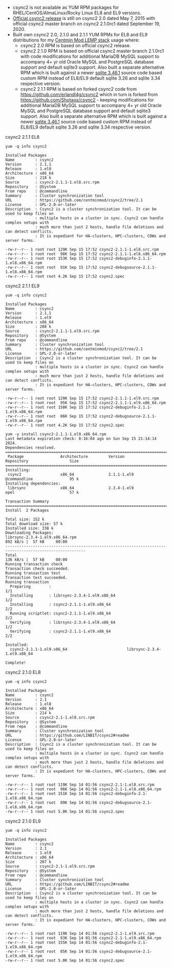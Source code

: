 * csync2 is not available as YUM RPM packages for RHEL/CentOS/AlmaLinux/Rocky Linux EL8 and EL9 versions.
* [Official csync2 release](https://github.com/LINBIT/csync2) is still on csync2 2.0 dated May 7, 2015 with official csync2 master branch on csync2 2.1.0rc1 dated September 19, 2020.
* Built own csync2 2.0, 2.1.0 and 2.1.1 YUM RPMs for EL8 and EL9 distributions for my [Centmin Mod LEMP stack](https://centminmod.com) usage where:
  * csync2 2.0 RPM is based on official csync2 release.
  * csync2 2.1.0 RPM is based on official csync2 master branch 2.1.0rc1 with code modifications for additional MariaDB MySQL support to accompany 4+ yr old Oracle MySQL and PostgreSQL database support and default sqlite3 support. Also built a separate alternative RPM which is built against a newer [sqlite 3.46.1](https://sqlite.org/changes.html) source code based custom RPM instead of EL8/EL9 default sqlite 3.26 and sqlite 3.34 respective version.
  * csync2 2.1.1 RPM is based on forked csync2 code from https://github.com/erlandl4g/csync2 which in turn is forked from https://github.com/Shotaos/csync2 - keeping modifications for additional MariaDB MySQL support to accompany 4+ yr old Oracle MySQL and PostgreSQL database support and default sqlite3 support. Also built a separate alternative RPM which is built against a newer [sqlite 3.46.1](https://sqlite.org/changes.html) source code based custom RPM instead of EL8/EL9 default sqlite 3.26 and sqlite 3.34 respective version.

csync2 2.1.1 EL8

```
yum -q info csync2

Installed Packages
Name         : csync2
Version      : 2.1.1
Release      : 1.el8
Architecture : x86_64
Size         : 218 k
Source       : csync2-2.1.1-1.el8.src.rpm
Repository   : @System
From repo    : @commandline
Summary      : Cluster synchronization tool
URL          : https://github.com/centminmod/csync2/tree/2.1
License      : GPL-2.0-or-later
Description  : Csync2 is a cluster synchronization tool. It can be used to keep files on
             : multiple hosts in a cluster in sync. Csync2 can handle complex setups with
             : much more than just 2 hosts, handle file deletions and can detect conflicts.
             : It is expedient for HA-clusters, HPC-clusters, COWs and server farms.
```
```
-rw-r--r-- 1 root root 129K Sep 15 17:52 csync2-2.1.1-1.el8.src.rpm
-rw-r--r-- 1 root root  98K Sep 15 17:52 csync2-2.1.1-1.el8.x86_64.rpm
-rw-r--r-- 1 root root 153K Sep 15 17:52 csync2-debuginfo-2.1.1-1.el8.x86_64.rpm
-rw-r--r-- 1 root root  91K Sep 15 17:52 csync2-debugsource-2.1.1-1.el8.x86_64.rpm
-rw-r--r-- 1 root root 4.2K Sep 15 17:52 csync2.spec
```

csync2 2.1.1 EL9

```
yum -q info csync2

Installed Packages
Name         : csync2
Version      : 2.1.1
Release      : 1.el9
Architecture : x86_64
Size         : 208 k
Source       : csync2-2.1.1-1.el9.src.rpm
Repository   : @System
From repo    : @commandline
Summary      : Cluster synchronization tool
URL          : https://github.com/centminmod/csync2/tree/2.1
License      : GPL-2.0-or-later
Description  : Csync2 is a cluster synchronization tool. It can be used to keep files on
             : multiple hosts in a cluster in sync. Csync2 can handle complex setups with
             : much more than just 2 hosts, handle file deletions and can detect conflicts.
             : It is expedient for HA-clusters, HPC-clusters, COWs and server farms.
```
```
-rw-r--r-- 1 root root 129K Sep 15 17:52 csync2-2.1.1-1.el9.src.rpm
-rw-r--r-- 1 root root  95K Sep 15 17:52 csync2-2.1.1-1.el9.x86_64.rpm
-rw-r--r-- 1 root root 158K Sep 15 17:52 csync2-debuginfo-2.1.1-1.el9.x86_64.rpm
-rw-r--r-- 1 root root  86K Sep 15 17:52 csync2-debugsource-2.1.1-1.el9.x86_64.rpm
-rw-r--r-- 1 root root 4.2K Sep 15 17:52 csync2.spec
```
```
yum -y install csync2-2.1.1-1.el9.x86_64.rpm
Last metadata expiration check: 0:16:04 ago on Sun Sep 15 21:14:14 2024.
Dependencies resolved.
=========================================================================================================
 Package                Architecture         Version                    Repository                  Size
=========================================================================================================
Installing:
 csync2                 x86_64               2.1.1-1.el9                @commandline                95 k
Installing dependencies:
 librsync               x86_64               2.3.4-1.el9                epel                        57 k

Transaction Summary
=========================================================================================================
Install  2 Packages

Total size: 152 k
Total download size: 57 k
Installed size: 338 k
Downloading Packages:
librsync-2.3.4-1.el9.x86_64.rpm                                          892 kB/s |  57 kB     00:00    
---------------------------------------------------------------------------------------------------------
Total                                                                    136 kB/s |  57 kB     00:00     
Running transaction check
Transaction check succeeded.
Running transaction test
Transaction test succeeded.
Running transaction
  Preparing        :                                                                                 1/1 
  Installing       : librsync-2.3.4-1.el9.x86_64                                                     1/2 
  Installing       : csync2-2.1.1-1.el9.x86_64                                                       2/2 
  Running scriptlet: csync2-2.1.1-1.el9.x86_64                                                       2/2 
  Verifying        : librsync-2.3.4-1.el9.x86_64                                                     1/2 
  Verifying        : csync2-2.1.1-1.el9.x86_64                                                       2/2 

Installed:
  csync2-2.1.1-1.el9.x86_64                          librsync-2.3.4-1.el9.x86_64                         

Complete!
```

csync2 2.1.0 EL8

```
yum -q info csync2

Installed Packages
Name         : csync2
Version      : 2.1
Release      : 1.el8
Architecture : x86_64
Size         : 214 k
Source       : csync2-2.1-1.el8.src.rpm
Repository   : @System
From repo    : @commandline
Summary      : Cluster synchronization tool
URL          : https://github.com/LINBIT/csync2#readme
License      : GPL-2.0-or-later
Description  : Csync2 is a cluster synchronization tool. It can be used to keep files on
             : multiple hosts in a cluster in sync. Csync2 can handle complex setups with
             : much more than just 2 hosts, handle file deletions and can detect conflicts.
             : It is expedient for HA-clusters, HPC-clusters, COWs and server farms.
```
```
-rw-r--r-- 1 root root 119K Sep 14 01:56 csync2-2.1-1.el8.src.rpm
-rw-r--r-- 1 root root  96K Sep 14 01:56 csync2-2.1-1.el8.x86_64.rpm
-rw-r--r-- 1 root root 151K Sep 14 01:56 csync2-debuginfo-2.1-1.el8.x86_64.rpm
-rw-r--r-- 1 root root  89K Sep 14 01:56 csync2-debugsource-2.1-1.el8.x86_64.rpm
-rw-r--r-- 1 root root 5.0K Sep 14 01:56 csync2.spec
```

csync2 2.1.0 EL9

```
yum -q info csync2

Installed Packages
Name         : csync2
Version      : 2.1
Release      : 1.el9
Architecture : x86_64
Size         : 207 k
Source       : csync2-2.1-1.el9.src.rpm
Repository   : @System
From repo    : @commandline
Summary      : Cluster synchronization tool
URL          : https://github.com/LINBIT/csync2#readme
License      : GPL-2.0-or-later
Description  : Csync2 is a cluster synchronization tool. It can be used to keep files on
             : multiple hosts in a cluster in sync. Csync2 can handle complex setups with
             : much more than just 2 hosts, handle file deletions and can detect conflicts.
             : It is expedient for HA-clusters, HPC-clusters, COWs and server farms.
```
```
-rw-r--r-- 1 root root 119K Sep 14 01:56 csync2-2.1-1.el9.src.rpm
-rw-r--r-- 1 root root  93K Sep 14 01:56 csync2-2.1-1.el9.x86_64.rpm
-rw-r--r-- 1 root root 155K Sep 14 01:56 csync2-debuginfo-2.1-1.el9.x86_64.rpm
-rw-r--r-- 1 root root  85K Sep 14 01:56 csync2-debugsource-2.1-1.el9.x86_64.rpm
-rw-r--r-- 1 root root 5.0K Sep 14 01:56 csync2.spec
```